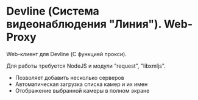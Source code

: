 # Devline (Система видеонаблюдения "Линия"). Web-Proxy
Web-клиент для Devline (С функцией прокси).

Для работы требуется NodeJS и модули "request", "libxmljs".

* Позволяет добавить несколько серверов
* Автоматическая загрузка списка камер и их имен
* Отображение выбранной камеры в полном экране
